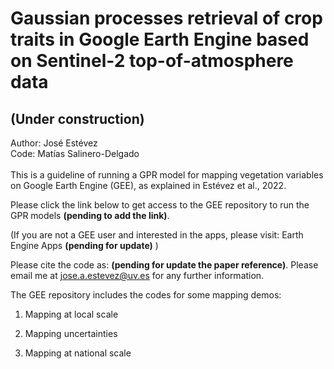 # Gaussian processes retrieval of crop traits in Google Earth Engine based on Sentinel-2 top-of-atmosphere data
## (Under construction)

Author: José Estévez  
Code: Matías Salinero-Delgado
\
\
This is a guideline of running a GPR model for mapping vegetation variables on Google Earth Engine (GEE), as explained in Estévez et al., 2022.

Please click the link below to get access to the GEE repository to run the GPR models **(pending to add the link)**.

(If you are not a GEE user and interested in the apps, please visit: Earth Engine Apps **(pending for update)** )

Please cite the code as: **(pending for update the paper reference)**. 
Please email me at jose.a.estevez@uv.es for any further information.   


The GEE repository includes the codes for some mapping demos:

1. Mapping at local scale 

2. Mapping uncertainties

3. Mapping at national scale 
